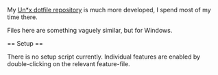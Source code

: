 My [Un*x dotfile repository](https://github.com/DeeNewcum/dotfiles) is much more developed, I spend most of my time there.

Files here are something vaguely similar, but for Windows.

== Setup ==

There is no setup script currently.  Individual features are enabled by double-clicking on the relevant feature-file.